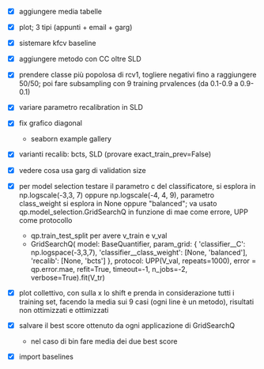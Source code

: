- [x] aggiungere media tabelle
- [x] plot; 3 tipi (appunti + email + garg)
- [x] sistemare kfcv baseline
- [x] aggiungere metodo con CC oltre SLD
- [x] prendere classe più popolosa di rcv1, togliere negativi fino a raggiungere 50/50; poi fare subsampling con 9 training prvalences (da 0.1-0.9 a 0.9-0.1)
- [x] variare parametro recalibration in SLD


- [x] fix grafico diagonal
    - seaborn example gallery
- [x] varianti recalib: bcts, SLD (provare exact_train_prev=False)
- [x] vedere cosa usa garg di validation size
- [x] per model selection testare il parametro c del classificatore, si esplora in np.logscale(-3,3, 7) oppure np.logscale(-4, 4, 9), parametro class_weight si esplora in None oppure "balanced"; va usato qp.model_selection.GridSearchQ in funzione di mae come errore, UPP come protocollo
    - qp.train_test_split per avere v_train e v_val
    - GridSearchQ(
        model: BaseQuantifier,
        param_grid: {
            'classifier__C': np.logspace(-3,3,7),
            'classifier__class_weight': [None, 'balanced'],
            'recalib': [None, 'bcts']
        },
        protocol: UPP(V_val, repeats=1000),
        error = qp.error.mae,
        refit=True,
        timeout=-1,
        n_jobs=-2,
        verbose=True).fit(V_tr)
- [x] plot collettivo, con sulla x lo shift e prenda in considerazione tutti i training set, facendo la media sui 9 casi (ogni line è un metodo), risultati non ottimizzati e ottimizzati
- [x] salvare il best score ottenuto da ogni applicazione di GridSearchQ
    - nel caso di bin fare media dei due best score
- [x] import baselines
